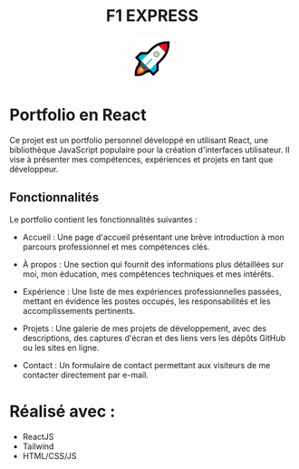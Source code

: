 <!-- PROJECT LOGO -->
<h1 align="center">F1 EXPRESS</h1>
<div align="center">
  <img src="public/rocket.png" alt="Logo" width="80" height="80">
</div>

# Portfolio en React
Ce projet est un portfolio personnel développé en utilisant React, une bibliothèque JavaScript populaire pour la création d'interfaces utilisateur. Il vise à présenter mes compétences, expériences et projets en tant que développeur.

## Fonctionnalités
Le portfolio contient les fonctionnalités suivantes :

- Accueil : Une page d'accueil présentant une brève introduction à mon parcours professionnel et mes compétences clés.

- À propos : Une section qui fournit des informations plus détaillées sur moi, mon éducation, mes compétences techniques et mes intérêts.

- Expérience : Une liste de mes expériences professionnelles passées, mettant en évidence les postes occupés, les responsabilités et les accomplissements pertinents.

- Projets : Une galerie de mes projets de développement, avec des descriptions, des captures d'écran et des liens vers les dépôts GitHub ou les sites en ligne.

- Contact : Un formulaire de contact permettant aux visiteurs de me contacter directement par e-mail.

<!-- Réalisé -->
# Réalisé avec :

* ReactJS
* Tailwind
* HTML/CSS/JS

